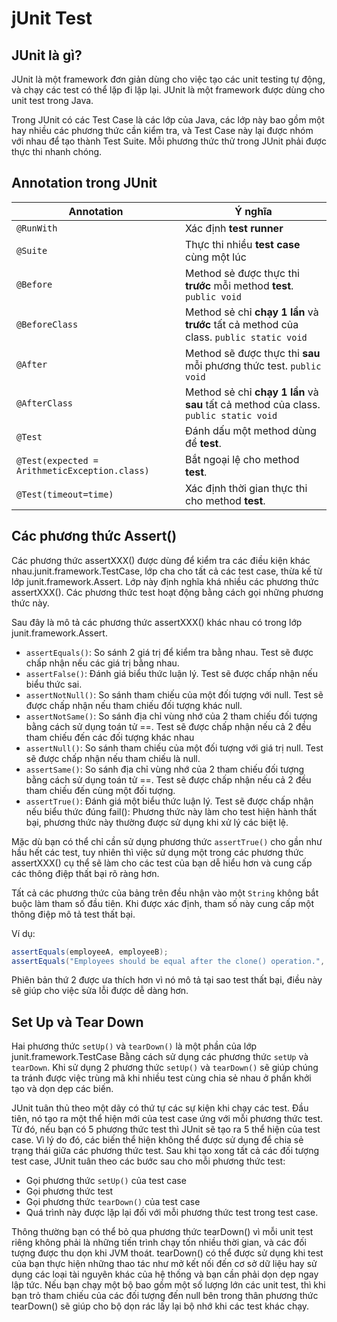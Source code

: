# jUnit Test

## JUnit là gì?

JUnit là một framework đơn giản dùng cho việc tạo các unit testing tự động, và chạy các test có thể lặp đi lặp lại. JUnit là một framework được dùng cho unit test trong Java.

Trong JUnit có các Test Case là các lớp của Java, các lớp này bao gồm một hay nhiều các phương thức cần kiểm tra, và Test Case này lại được nhóm với nhau để tạo thành Test Suite. Mỗi phương thức thử trong JUnit phải được thực thi nhanh chóng.

## Annotation trong JUnit

| Annotation          | Ý nghĩa           |
| ------------------- | ----------------- |
| `@RunWith`          | Xác định **test runner**      |
| `@Suite`            | Thực thi nhiều **test case** cùng một lúc |
| `@Before`           | Method sẻ được thực thi **trước** mỗi method **test**. `public void` |
| `@BeforeClass`      | Method sẻ chỉ **chạy 1 lần** và **trước** tất cả method của class. `public static void` |
| `@After`            | Method sẽ được thực thi **sau** mỗi phương thức test. `public void` |
| `@AfterClass`       | Method sẻ chỉ **chạy 1 lần** và **sau** tất cả method của class. `public static void` |
| `@Test`             | Đánh dấu một method dùng để **test**. |
| `@Test(expected = ArithmeticException.class)` | Bắt ngoại lệ cho method **test**. |
| `@Test(timeout=time)` | Xác định thời gian thực thi cho method **test**. |

## Các phương thức Assert()

Các phương thức assertXXX() được dùng để kiểm tra các điều kiện khác nhau.junit.framework.TestCase, lớp cha cho tất cả các test case, thừa kế từ lớp junit.framework.Assert. Lớp này định nghĩa khá nhiều các phương thức assertXXX(). Các phương thức test hoạt động bằng cách gọi những phương thức này.

Sau đây là mô tả các phương thức assertXXX() khác nhau có trong lớp junit.framework.Assert.

- `assertEquals()`: So sánh 2 giá trị để kiểm tra bằng nhau. Test sẽ được chấp nhận nếu các giá trị bằng nhau.
- `assertFalse()`: Đánh giá biểu thức luận lý. Test sẽ được chấp nhận nếu biểu thức sai.
- `assertNotNull()`: So sánh tham chiếu của một đối tượng với null. Test sẽ được chấp nhận nếu tham chiếu đối tượng khác null.
- `assertNotSame()`: So sánh địa chỉ vùng nhớ của 2 tham chiếu đối tượng bằng cách sử dụng toán tử ==. Test sẽ được chấp nhận nếu cả 2 đều tham chiếu đến các đối tượng khác nhau
- `assertNull()`: So sánh tham chiếu của một đối tượng với giá trị null. Test sẽ được chấp nhận nếu tham chiếu là null.
- `assertSame()`: So sánh địa chỉ vùng nhớ của 2 tham chiếu đối tượng bằng cách sử dụng toán tử ==. Test sẽ được chấp nhận nếu cả 2 đều tham chiếu đến cùng một đối tượng.
- `assertTrue()`: Đánh giá một biểu thức luận lý. Test sẽ được chấp nhận nếu biểu thức đúng fail(): Phương thức này làm cho test hiện hành thất bại, phương thức này thường được sử dụng khi xử lý các biệt lệ.

Mặc dù bạn có thể chỉ cần sử dụng phương thức `assertTrue()` cho gần như hầu hết các test, tuy nhiên thì việc sử dụng một trong các phương thức assertXXX() cụ thể sẽ làm cho các test của bạn dễ hiểu hơn và cung cấp các thông điệp thất bại rõ ràng hơn.

Tất cả các phương thức của bảng trên đều nhận vào một `String` không bắt buộc làm tham số đầu tiên. Khi được xác định, tham số này cung cấp một thông điệp mô tả test thất bại.

Ví dụ:
```java
assertEquals(employeeA, employeeB);  
assertEquals("Employees should be equal after the clone() operation.", employeeA, employeeB).
```
Phiên bản thứ 2 được ưa thích hơn vì nó mô tả tại sao test thất bại, điều này sẽ giúp cho việc sửa lỗi được dễ dàng hơn.

## Set Up và Tear Down

Hai phương thức `setUp()` và `tearDown()` là một phần của lớp junit.framework.TestCase Bằng cách sử dụng các phương thức `setUp` và `tearDown`. Khi sử dụng 2 phương thức `setUp()` và `tearDown()` sẽ giúp chúng ta tránh được việc trùng mã khi nhiều test cùng chia sẻ nhau ở phần khởi tạo và dọn dẹp các biến.

JUnit tuân thủ theo một dãy có thứ tự các sự kiện khi chạy các test. Đầu tiên, nó tạo ra một thể hiện mới của test case ứng với mỗi phương thức test. Từ đó, nếu bạn có 5 phương thức test thì JUnit sẽ tạo ra 5 thể hiện của test case. Vì lý do đó, các biến thể hiện không thể được sử dụng để chia sẻ trạng thái giữa các phương thức test. Sau khi tạo xong tất cả các đối tượng test case, JUnit tuân theo các bước sau cho mỗi phương thức test:

- Gọi phương thức `setUp()` của test case
- Gọi phương thức test
- Gọi phương thức `tearDown()` của test case
- Quá trình này được lặp lại đối với mỗi phương thức test trong test case.

Thông thường bạn có thể bỏ qua phương thức tearDown() vì mỗi unit test riêng không phải là những tiến trình chạy tốn nhiều thời gian, và các đối tượng được thu dọn khi JVM thoát. tearDown() có thể được sử dụng khi test của bạn thực hiện những thao tác như mở kết nối đến cơ sở dữ liệu hay sử dụng các loại tài nguyên khác của hệ thống và bạn cần phải dọn dẹp ngay lập tức. Nếu bạn chạy một bộ bao gồm một số lượng lớn các unit test, thì khi bạn trỏ tham chiếu của các đối tượng đến null bên trong thân phương thức tearDown() sẽ giúp cho bộ dọn rác lấy lại bộ nhớ khi các test khác chạy.
